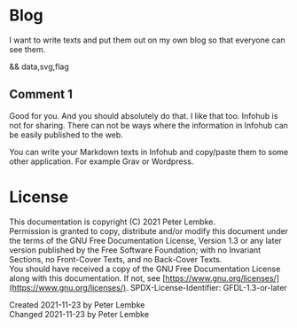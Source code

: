 # Blog

I want to write texts and put them out on my own blog so that everyone can see them.

&& data,svg,flag

## Comment 1
Good for you. And you should absolutely do that. I like that too.
Infohub is not for sharing. There can not be ways where the information in Infohub can be easily published to the web.

You can write your Markdown texts in Infohub and copy/paste them to some other application. For example Grav or Wordpress.

# License
This documentation is copyright (C) 2021 Peter Lembke.  
Permission is granted to copy, distribute and/or modify this document under the terms of the GNU Free Documentation License, Version 1.3 or any later version published by the Free Software Foundation; with no Invariant Sections, no Front-Cover Texts, and no Back-Cover Texts.  
You should have received a copy of the GNU Free Documentation License along with this documentation. If not, see [https://www.gnu.org/licenses/](https://www.gnu.org/licenses/).  SPDX-License-Identifier: GFDL-1.3-or-later

Created 2021-11-23 by Peter Lembke  
Changed 2021-11-23 by Peter Lembke  
